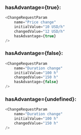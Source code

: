 ### hasAdvantage={true}:

```js
<ChangeRequestParam
    name="Price change"
    initialValue="10 USD/h"
    changedValue="12 USD/h"
    hasAdvantage={true}
/>
```

### hasAdvantage={false}:

```js
<ChangeRequestParam
    name="Duration change"
    initialValue="100 h"
    changedValue="150 h"
    hasAdvantage={false}
/>
```

### hasAdvantage={undefined}:

```js
<ChangeRequestParam
    name="Duration change"
    initialValue="100 h"
    changedValue="150 h"
/>
```
